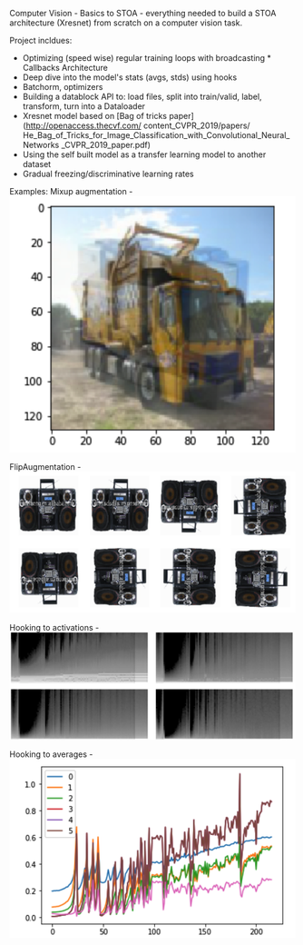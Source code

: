 Computer Vision - Basics to STOA - everything needed to build a STOA architecture (Xresnet) from scratch on a computer vision task.

Project incldues:

* Optimizing (speed wise) regular training loops with broadcasting * Callbacks Architecture
* Deep dive into the model's stats (avgs, stds) using hooks
* Batchorm, optimizers
* Building a datablock API to: load files, split into train/valid, label, transform, turn into a Dataloader
* Xresnet model based on [Bag of tricks paper](http://openaccess.thecvf.com/ content_CVPR_2019/papers/ He_Bag_of_Tricks_for_Image_Classification_with_Convolutional_Neural_Networks _CVPR_2019_paper.pdf)
* Using the self built model as a transfer learning model to another dataset
* Gradual freezing/discriminative learning rates

Examples:
Mixup augmentation - ![](images/Mixup.png)

FlipAugmentation - ![](images/FlipAugmentation.png)

Hooking to activations - ![](images/Activations.png)

Hooking to averages - ![](images/Averages.png)
